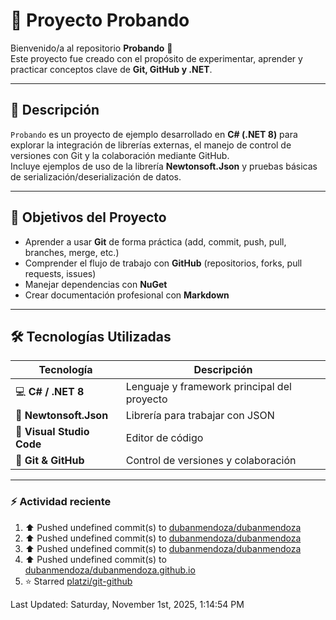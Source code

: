 # 🚀 Proyecto Probando

Bienvenido/a al repositorio **Probando** 👋  
Este proyecto fue creado con el propósito de experimentar, aprender y practicar conceptos clave de **Git, GitHub y .NET**.

---

## 📘 Descripción

`Probando` es un proyecto de ejemplo desarrollado en **C# (.NET 8)** para explorar la integración de librerías externas, el manejo de control de versiones con Git y la colaboración mediante GitHub.  
Incluye ejemplos de uso de la librería **Newtonsoft.Json** y pruebas básicas de serialización/deserialización de datos.

---

## 🧠 Objetivos del Proyecto

- Aprender a usar **Git** de forma práctica (add, commit, push, pull, branches, merge, etc.)
- Comprender el flujo de trabajo con **GitHub** (repositorios, forks, pull requests, issues)
- Manejar dependencias con **NuGet**
- Crear documentación profesional con **Markdown**

---

## 🛠️ Tecnologías Utilizadas

| Tecnología | Descripción |
|-------------|-------------|
| 💻 **C# / .NET 8** | Lenguaje y framework principal del proyecto |
| 🧩 **Newtonsoft.Json** | Librería para trabajar con JSON |
| 🔧 **Visual Studio Code** | Editor de código |
| 🧠 **Git & GitHub** | Control de versiones y colaboración |

---

### ⚡ Actividad reciente

<!--START_SECTION:activity-->

<!--END_SECTION:activity-->

<!--RECENT_ACTIVITY:start-->
1. ⬆️ Pushed undefined commit(s) to [dubanmendoza/dubanmendoza](https://github.com/dubanmendoza/dubanmendoza)<br>
2. ⬆️ Pushed undefined commit(s) to [dubanmendoza/dubanmendoza](https://github.com/dubanmendoza/dubanmendoza)<br>
3. ⬆️ Pushed undefined commit(s) to [dubanmendoza/dubanmendoza](https://github.com/dubanmendoza/dubanmendoza)<br>
4. ⬆️ Pushed undefined commit(s) to [dubanmendoza/dubanmendoza.github.io](https://github.com/dubanmendoza/dubanmendoza.github.io)<br>
5. ⭐ Starred [platzi/git-github](https://github.com/platzi/git-github)<br>
<!--RECENT_ACTIVITY:end-->

<!--RECENT_ACTIVITY:last_update-->
Last Updated: Saturday, November 1st, 2025, 1:14:54 PM
<!--RECENT_ACTIVITY:last_update_end-->
